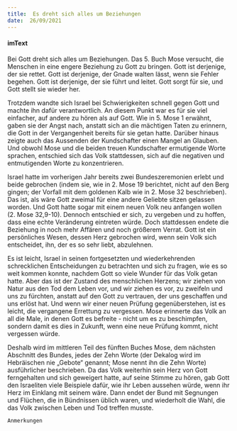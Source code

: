 ```yaml
---
title:  Es dreht sich alles um Beziehungen
date:  26/09/2021
---
```


#### imText

Bei Gott dreht sich alles um Beziehungen. Das 5. Buch Mose versucht, die Menschen in eine engere Beziehung zu Gott zu bringen. Gott ist derjenige, der sie rettet. Gott ist derjenige, der Gnade walten lässt, wenn sie Fehler begehen. Gott ist derjenige, der sie führt und leitet. Gott sorgt für sie, und Gott stellt sie wieder her.

Trotzdem wandte sich Israel bei Schwierigkeiten schnell gegen Gott und machte ihn dafür verantwortlich. An diesem Punkt war es für sie viel einfacher, auf andere zu hören als auf Gott. Wie in 5. Mose 1 erwähnt, gaben sie der Angst nach, anstatt sich an die mächtigen Taten zu erinnern, die Gott in der Vergangenheit bereits für sie getan hatte. Darüber hinaus zeigte auch das Aussenden der Kundschafter einen Mangel an Glauben. Und obwohl Mose und die beiden treuen Kundschafter ermutigende Worte sprachen, entschied sich das Volk stattdessen, sich auf die negativen und entmutigenden Worte zu konzentrieren.

Israel hatte im vorherigen Jahr bereits zwei Bundeszeremonien erlebt und beide gebrochen (indem sie, wie in 2. Mose 19 berichtet, nicht auf den Berg gingen; der Vorfall mit dem goldenen Kalb wie in 2. Mose 32 beschrieben). Das ist, als wäre Gott zweimal für eine andere Geliebte sitzen gelassen worden. Und Gott hatte sogar mit einem neuen Volk neu anfangen wollen (2. Mose 32,9-10). Dennoch entschied er sich, zu vergeben und zu hoffen, dass eine echte Veränderung eintreten würde. Doch stattdessen endete die Beziehung in noch mehr Affären und noch größerem Verrat. Gott ist ein persönliches Wesen, dessen Herz gebrochen wird, wenn sein Volk sich entscheidet, ihn, der es so sehr liebt, abzulehnen.

Es ist leicht, Israel in seinen fortgesetzten und wiederkehrenden schrecklichen Entscheidungen zu betrachten und sich zu fragen, wie es so weit kommen konnte, nachdem Gott so viele Wunder für das Volk getan hatte. Aber das ist der Zustand des menschlichen Herzens; wir ziehen von Natur aus den Tod dem Leben vor, und wir ziehen es vor, zu zweifeln und uns zu fürchten, anstatt auf den Gott zu vertrauen, der uns geschaffen und uns erlöst hat. Und wenn wir einer neuen Prüfung gegenüberstehen, ist es leicht, die vergangene Errettung zu vergessen. Mose erinnerte das Volk an all die Male, in denen Gott es befreite - nicht um es zu beschimpfen, sondern damit es dies in Zukunft, wenn eine neue Prüfung kommt, nicht vergessen würde.

Deshalb wird im mittleren Teil des fünften Buches Mose, dem nächsten Abschnitt des Bundes, jedes der Zehn Worte (der Dekalog wird im Hebräischen nie „Gebote“ genannt; Mose nennt ihn die Zehn Worte) ausführlicher beschrieben. Da das Volk weiterhin sein Herz von Gott ferngehalten und sich geweigert hatte, auf seine Stimme zu hören, gab Gott den Israeliten viele Beispiele dafür, wie ihr Leben aussehen würde, wenn ihr Herz im Einklang mit seinem wäre. Dann endet der Bund mit Segnungen und Flüchen, die in Bündnissen üblich waren, und wiederholt die Wahl, die das Volk zwischen Leben und Tod treffen musste.


`Anmerkungen`
